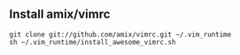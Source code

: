 ## Install amix/vimrc  ##
    git clone git://github.com/amix/vimrc.git ~/.vim_runtime
    sh ~/.vim_runtime/install_awesome_vimrc.sh